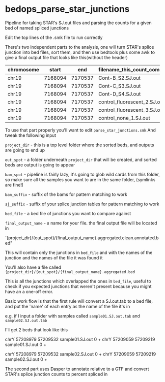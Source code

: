 # bedops_parse_star_junctions
Pipeline for taking STAR's SJ.out files and parsing the counts for a given bed of named spliced junctions

Edit the top lines of the .smk file to run correctly


There's two independent parts to the analysis, one will turn STAR's splice junction into bed files, sort them,
and then use bedtools plus some awk to give a final output file that looks like this(without the header)

| chromosome | start | end | filename_this_count_comes_from         | count | strand | name_of_junction_in_your_input |
|-------|---------|---------|------------------------------|----|---|----------------|
| chr19 | 7168094 | 7170537 | Cont-B_S2.SJ.out             | 49 | - | INSR_annotated |
| chr19 | 7168094 | 7170537 | Cont-C_S3.SJ.out             | 30 | - | INSR_annotated |
| chr19 | 7168094 | 7170537 | Cont-D_S4.SJ.out             | 35 | - | INSR_annotated |
| chr19 | 7168094 | 7170537 | control_fluorescent_2.SJ.out | 9  | - | INSR_annotated |
| chr19 | 7168094 | 7170537 | control_fluorescent_3.SJ.out | 5  | - | INSR_annotated |
| chr19 | 7168094 | 7170537 | control_none_1.SJ.out        | 20 | - | INSR_annotated |


To use that part properly you'll want to edit `parse_star_junctions.smk`
And tweak the following input

`project_dir` - this is a top level folder where the sorted beds, and outputs are going to end up

`out_spot` - a folder underneath `project_dir` that will be created, and sorted beds are output is going to appear

`bam_spot` - pipeline is fairly lazy, it's going to glob wild cards from this folder, so make sure all the samples you want to are in
the same folder, (symlinks are fine!)

`bam_suffix` - suffix of the bams for pattern matching to work

`sj_suffix` - suffix of your splice junction tables for pattern matching to work

`bed_file` - a bed file of junctions you want to compare against

`final_output_name` - a name for your file. the final output file will be located in

`{project_dir}/{out_spot}/{final_output_name}.aggregated.clean.annotated.bed"


This will contain only the junctions in `bed_file` and with the names of the junction and the names of the file it was found it

You'll also have a file called
`{project_dir}/{out_spot}/{final_output_name}.aggregated.bed`

This is all the junctions which overlapped the ones in `bed_file`, useful to check
if you expected junctions that weren't present because you might have an a one-off error.

Basic work flow is that the first rule will convert a SJ.out.tab to a bed file, and
put the 'name' of each entry as the name of the file it's in

e.g. if I input a folder with samples called `sample01.SJ.out.tab` and `sample02.SJ.out.tab`

I'll get 2 beds that look like this

chrY	57208979	57209532	sample01.SJ.out	0	+
chrY	57209059	57209219	sample01.SJ.out	0	+

chrY	57208979	57209532	sample02.SJ.out	0	+
chrY	57209059	57209219	sample02.SJ.out	0	+


The second part uses Dasper to annotate relative to a GTF and convert STAR's splice junction counts to percent spliced in
